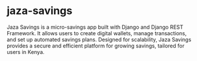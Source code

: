 # jaza-savings
Jaza Savings is a micro-savings app built with Django and Django REST Framework. It allows users to create digital wallets, manage transactions, and set up automated savings plans. Designed for scalability, Jaza Savings provides a secure and efficient platform for growing savings, tailored for users in Kenya.
